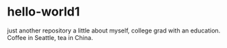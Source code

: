 # hello-world1
just another repository
a little about myself, college grad with an education.
Coffee in Seattle, tea in China.
